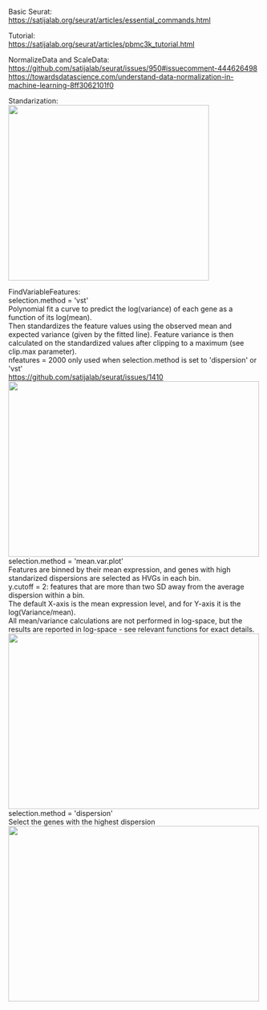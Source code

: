 Basic Seurat: <br>
https://satijalab.org/seurat/articles/essential_commands.html

Tutorial: <br>
https://satijalab.org/seurat/articles/pbmc3k_tutorial.html

NormalizeData and ScaleData: <br>
https://github.com/satijalab/seurat/issues/950#issuecomment-444626498 <br>
https://towardsdatascience.com/understand-data-normalization-in-machine-learning-8ff3062101f0

Standarization: <br>
<img src="https://user-images.githubusercontent.com/77600778/120001621-9673b900-bf99-11eb-873d-da6c0e5a9fb9.png" width="400" height="350">

FindVariableFeatures:<br>
selection.method = 'vst'<br>
Polynomial fit a curve to predict the log(variance) of each gene as a function of its log(mean). <br>
Then standardizes the feature values using the observed mean and expected variance (given by the fitted line). Feature variance is then calculated on the standardized values after clipping to a maximum (see clip.max parameter). <br>
nfeatures = 2000 only used when selection.method is set to 'dispersion' or 'vst' <br>
https://github.com/satijalab/seurat/issues/1410 <br>
<img src="https://user-images.githubusercontent.com/77600778/121581966-149d7a00-c9f4-11eb-918a-bda02186c318.png" width="500" height="350">\
selection.method = 'mean.var.plot'<br>
Features are binned by their mean expression, and genes with high standarized dispersions are selected as HVGs in each bin. <br>
y.cutoff = 2: features that are more than two SD away from the average dispersion within a bin. <br>
The default X-axis is the mean expression level, and for Y-axis it is the log(Variance/mean). <br>
All mean/variance calculations are not performed in log-space, but the results are reported in log-space - see relevant functions for exact details.<br>
<img src="https://user-images.githubusercontent.com/77600778/121582022-22eb9600-c9f4-11eb-926d-79e4ad44e07a.png" width="500" height="350">\
selection.method = 'dispersion'<br>
Select the genes with the highest dispersion <br>
<img src="https://user-images.githubusercontent.com/77600778/121582036-2717b380-c9f4-11eb-9ac6-1e452a84d7e2.png" width="500" height="350">


